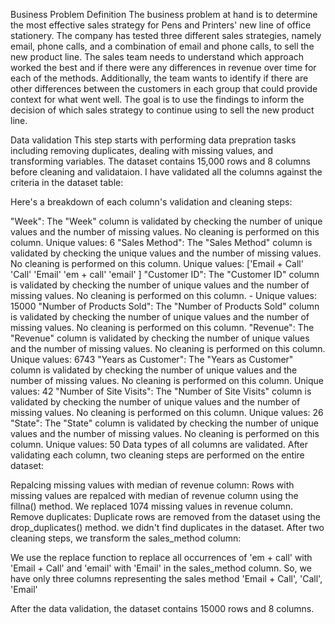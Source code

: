 Business Problem Definition
The business problem at hand is to determine the most effective sales strategy for Pens and Printers' new line of office stationery. The company has tested three different sales strategies, namely email, phone calls, and a combination of email and phone calls, to sell the new product line. The sales team needs to understand which approach worked the best and if there were any differences in revenue over time for each of the methods. Additionally, the team wants to identify if there are other differences between the customers in each group that could provide context for what went well. The goal is to use the findings to inform the decision of which sales strategy to continue using to sell the new product line.

Data validation
This step starts with performing data prepration tasks including removing duplicates, dealing with missing values, and transforming variables. The dataset contains 15,000 rows and 8 columns before cleaning and validataion. I have validated all the columns against the criteria in the dataset table:

Here's a breakdown of each column's validation and cleaning steps:

"Week": The "Week" column is validated by checking the number of unique values and the number of missing values. No cleaning is performed on this column. Unique values: 6
"Sales Method": The "Sales Method" column is validated by checking the unique values and the number of missing values. No cleaning is performed on this column. Unique values: ['Email + Call' 'Call' 'Email' 'em + call' 'email' ]
"Customer ID": The "Customer ID" column is validated by checking the number of unique values and the number of missing values. No cleaning is performed on this column. - Unique values: 15000
"Number of Products Sold": The "Number of Products Sold" column is validated by checking the number of unique values and the number of missing values. No cleaning is performed on this column.
"Revenue": The "Revenue" column is validated by checking the number of unique values and the number of missing values. No cleaning is performed on this column. Unique values: 6743
"Years as Customer": The "Years as Customer" column is validated by checking the number of unique values and the number of missing values. No cleaning is performed on this column. Unique values: 42
"Number of Site Visits": The "Number of Site Visits" column is validated by checking the number of unique values and the number of missing values. No cleaning is performed on this column. Unique values: 26
"State": The "State" column is validated by checking the number of unique values and the number of missing values. No cleaning is performed on this column. Unique values: 50
Data types of all columns are validated.
After validating each column, two cleaning steps are performed on the entire dataset:

Repalcing missing values with median of revenue column: Rows with missing values are repalced with median of revenue column using the fillna() method. We replaced 1074 missing values in revenue column.
Remove duplicates: Duplicate rows are removed from the dataset using the drop_duplicates() method. we didn't find duplicates in the dataset.
After two cleaning steps, we transform the sales_method column:

We use the replace function to replace all occurrences of 'em + call' with 'Email + Call' and 'email' with 'Email' in the sales_method column. So, we have only three columns representing the sales method 'Email + Call', 'Call', 'Email'

After the data validation, the dataset contains 15000 rows and 8 columns.
